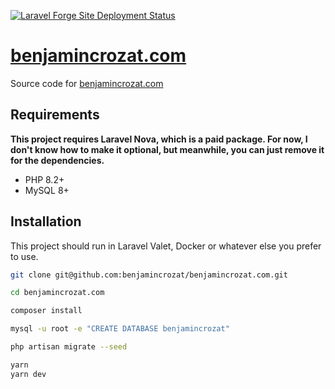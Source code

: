 [![Laravel Forge Site Deployment Status](https://img.shields.io/endpoint?url=https%3A%2F%2Fforge.laravel.com%2Fsite-badges%2F853f706f-237e-49ce-9812-7d452d57c0bb%3Fdate%3D1%26commit%3D1&style=for-the-badge)](https://forge.laravel.com)

# [benjamincrozat.com](https://benjamincrozat.com)

Source code for [benjamincrozat.com](https://benjamincrozat.com)

## Requirements

**This project requires Laravel Nova, which is a paid package. For now, I don't know how to make it optional, but meanwhile, you can just remove it for the dependencies.**

- PHP 8.2+
- MySQL 8+

## Installation

This project should run in Laravel Valet, Docker or whatever else you prefer to use.

```bash
git clone git@github.com:benjamincrozat/benjamincrozat.com.git

cd benjamincrozat.com
```

```bash
composer install
```

```bash
mysql -u root -e "CREATE DATABASE benjamincrozat"
```

```bash
php artisan migrate --seed
```

```bash
yarn
yarn dev
```
